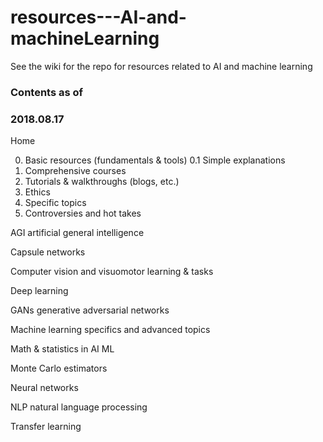 # resources---AI-and-machineLearning
See the wiki for the repo for resources related to AI and machine learning

### Contents as of
### 2018.08.17
Home

0. Basic resources (fundamentals & tools)
0.1 Simple explanations
1. Comprehensive courses
2. Tutorials & walkthroughs (blogs, etc.)
3. Ethics
4. Specific topics
5. Controversies and hot takes

AGI artificial general intelligence

Capsule networks

Computer vision and visuomotor learning & tasks

Deep learning

GANs generative adversarial networks

Machine learning specifics and advanced topics

Math & statistics in AI ML

Monte Carlo estimators

Neural networks

NLP natural language processing

Transfer learning
